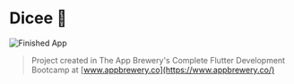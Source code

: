 # Dicee 🎲

![Finished App](https://github.com/londonappbrewery/Images/blob/master/dicee-demo.gif)


>Project created in The App Brewery's Complete Flutter Development Bootcamp at [www.appbrewery.co](https://www.appbrewery.co/)

